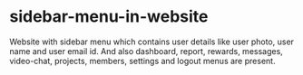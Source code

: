 # sidebar-menu-in-website

Website with sidebar menu which contains user details like user photo, user name and user email id.
And also dashboard, report, rewards, messages, video-chat, projects, members, settings and logout menus are present.
